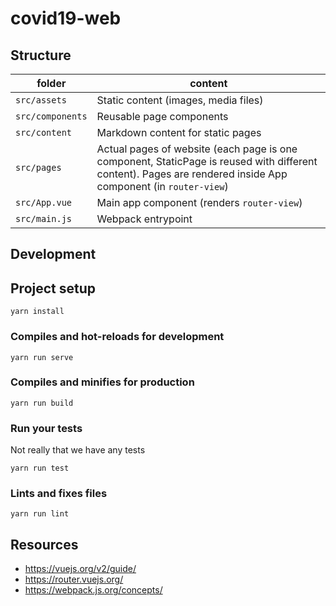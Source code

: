 # covid19-web


## Structure

| folder | content |
| ------ | ------- |
| `src/assets` | Static content (images, media files) |
| `src/components` | Reusable page components |
| `src/content` | Markdown content for static pages |
| `src/pages` | Actual pages of website (each page is one component, StaticPage is reused with different content). Pages are rendered inside App component (in `router-view`) |
| `src/App.vue` | Main app component (renders `router-view`) |
| `src/main.js` | Webpack entrypoint |

## Development

## Project setup
```
yarn install
```

### Compiles and hot-reloads for development
```
yarn run serve
```

### Compiles and minifies for production
```
yarn run build
```

### Run your tests

Not really that we have any tests

```
yarn run test
```

### Lints and fixes files
```
yarn run lint
```


## Resources

* https://vuejs.org/v2/guide/
* https://router.vuejs.org/
* https://webpack.js.org/concepts/
